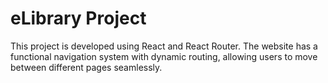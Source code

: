 # eLibrary Project

This project is developed using React and React Router. The website has a functional navigation system with dynamic routing, allowing users to move between different pages seamlessly.
